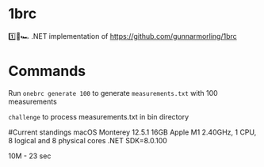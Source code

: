 # 1brc
1️⃣🐝🏎️ .NET implementation of https://github.com/gunnarmorling/1brc

# Commands
Run 
`onebrc generate 100`
to generate `measurements.txt` with 100 measurements

`challenge`
to process measurements.txt in bin directory

#Current standings
macOS Monterey 12.5.1 16GB
Apple M1 2.40GHz, 1 CPU, 8 logical and 8 physical cores
.NET SDK=8.0.100

10M - 23 sec

